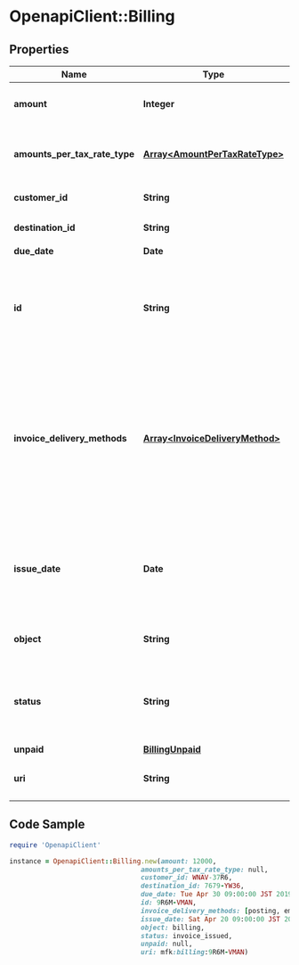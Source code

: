 # OpenapiClient::Billing

## Properties

Name | Type | Description | Notes
------------ | ------------- | ------------- | -------------
**amount** | **Integer** | 請求の**税込**の合計金額です。請求に含まれる取引金額の合計です。 | [optional] 
**amounts_per_tax_rate_type** | [**Array&lt;AmountPerTaxRateType&gt;**](AmountPerTaxRateType.md) | 各税率種別毎の**税込**の合計金額です。各税率種別の取引金額を合計した値に各税率を乗じた値になっています。 | [optional] 
**customer_id** | **String** | 顧客IDです。請求の顧客を示します。 | [optional] 
**destination_id** | **String** | 請求先IDです。請求先を示します。 | [optional] 
**due_date** | **Date** | 支払期限日です。 | [optional] 
**id** | **String** | 請求IDです。一意の識別子として自動で付与されます。請求先ID・支払期限日・請求書発行日・取引登録方式が同一の取引がこの請求によってまとめられます。請求書は請求をもとに発行されます。 | [optional] 
**invoice_delivery_methods** | [**Array&lt;InvoiceDeliveryMethod&gt;**](InvoiceDeliveryMethod.md) | 請求書送付方法です。郵送(posting) またはメール送付(email)のうちから少なくとも１つを指定してください。どちらも選択された場合、どちらの方法でも送付されます。 また、各取引で指定しなかった送付方法でも、請求にまとまった取引のうちでその送付方法を選択しているものがあれば、そちらの送付方法も採用されます。 | [optional] 
**issue_date** | **Date** | 請求書発行日です。請求書が発行される日付を指定します。指定した日付が営業日でない場合は翌営業日になります。また、請求書送付日については[こちら](https://support.mfkessai.co.jp/hc/ja/articles/360012259673-%E8%AB%8B%E6%B1%82%E6%9B%B8%E7%99%BA%E8%A1%8C%E6%97%A5)をご参照ください。 | [optional] 
**object** | **String** | このObjectの種別を示します。ここでは必ず&#x60;billing&#x60;が入ります。 | [optional] 
**status** | **String** | 請求ステータスです。請求予定(&#x60;scheduled&#x60;)、請求書発行済(&#x60;invoice_issued&#x60;) 、口座振替通知済(&#x60;account_transfer_notified&#x60;)で指定されます。 | [optional] 
**unpaid** | [**BillingUnpaid**](BillingUnpaid.md) |  | [optional] 
**uri** | **String** | 請求URIです。すべてのリソースで一意の識別子として自動で付与されます。 | [optional] 

## Code Sample

```ruby
require 'OpenapiClient'

instance = OpenapiClient::Billing.new(amount: 12000,
                                 amounts_per_tax_rate_type: null,
                                 customer_id: WNAV-37R6,
                                 destination_id: 7679-YW36,
                                 due_date: Tue Apr 30 09:00:00 JST 2019,
                                 id: 9R6M-VMAN,
                                 invoice_delivery_methods: [posting, email],
                                 issue_date: Sat Apr 20 09:00:00 JST 2019,
                                 object: billing,
                                 status: invoice_issued,
                                 unpaid: null,
                                 uri: mfk:billing:9R6M-VMAN)
```


